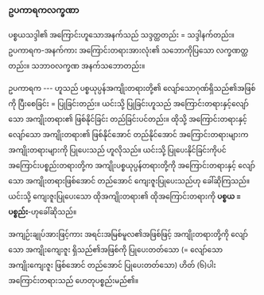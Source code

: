 ### ဥပကာရကလက္ခဏာ

ပစ္စယသဒ္ဒါ၏ အကြောင်းဟူသောအနက်သည် သဒ္ဒတ္ထတည်း = သဒ္ဒါနက်တည်း။ 
ဥပကာရက-အနက်ကား အကြောင်းတရားအားလုံး၏ သဘောကိုပြသော လက္ခဏတ္ထတည်း။ 
သဘာဝလက္ခဏ အနက်သဘောတည်း။

ဥပကာရက --- ဟူသည် ပစ္စယုပ္ပန်အကျိုးတရားတို့၏ လျော်သောဂုဏ်ရှိသည်၏အဖြစ်ကို ပြီးစေခြင်း = ပြုခြင်းတည်း။ 
ယင်းသို့ ပြုခြင်းဟူသည် အကြောင်းတရားနှင့်လျော်သော အကျိုးတရား၏ ဖြစ်နိုင်ခြင်း တည်ခြင်းပင်တည်း။ 
ထိုသို့ အကြောင်းတရားနှင့် လျော်သော အကျိုးတရား၏ ဖြစ်နိုင်အောင် တည်နိုင်အောင် အကြောင်းတရားများက အကျိုးတရားများကို ပြုပေးသည် ဟူလိုသည်။ 
ယင်းသို့ ပြုပေးနိုင်ခြင်းကိုပင် အကြောင်းပစ္စည်းတရားတို့က အကျိုးပစ္စယုပ္ပန်တရားတို့ကို အကြောင်းတရားနှင့် လျော်သော အကျိုးတရားဖြစ်အောင် တည်အောင် ကျေးဇူးပြုပေးသည်ဟု ခေါ်ဆိုကြသည်။ 
ယင်းသို့ ကျေးဇူးပြုပေးသော ထိုအကျိုးတရား၏ ထိုအကြောင်းတရားကို **ပစ္စယ = ပစ္စည်း**-ဟုခေါ်ဆိုသည်။

အကျဉ်းချုပ်အားဖြင့်ကား အရင်းအမြစ်မူလ၏အဖြစ်ဖြင့် အကျိုးတရားတို့ကို လျော်သော အကျိုးကျေးဇူး ရှိသည်၏အဖြစ်ကို ပြုပေးတတ်သော (= လျော်သော အကျိုးကျေးဇူး ဖြစ်အောင် တည်အောင် ပြုပေးတတ်သော) ဟိတ် (၆)ပါး အကြောင်းတရားသည် ဟေတုပစ္စည်းမည်၏။
